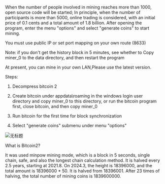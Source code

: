 When the number of people involved in mining reaches more than 1000, open source code will be started; In principle, when the number of participants is more than 5000, online trading is considered, with an initial price of 0.1 cents and a total amount of 1.8 billion.
After opening the program, enter the menu "options" and select "generate coins" to start mining.

You must use public IP or set port mapping on your own route (8633)

Note: if you don't get the history block in 5 minutes, see whether to Copy miner_0 to the data directory, and then restart the program

At present, you can mine in your own LAN,Please use the latest version.

Steps:

1. Decompress bitcoin 2

2. Create bitcoin under appdata\roaming in the windows login user directory and copy miner_0  to this directory, or run the bitcoin program first, close bitcoin, and then copy miner_0

3. Run bitcoin for the first time for block synchronization

4. Select "generate coins" submenu under menu "options"


![无标题](https://user-images.githubusercontent.com/83287002/130183525-feb192a8-7b86-4879-903f-5d2429cb3c94.jpg)


What is Bitcoin2?

It was used minpow mining mode, which is a block in 5 seconds, single chain, safe, and also the longest chain calculation method. It is halved every 2.5 years, starting at 2021.8. On 2024.3, the height is 18396000, and the total amount is 18396000 * 50. It is halved from 18396001. After 23 times of halving, the total number of mining coins is 1839600000.


